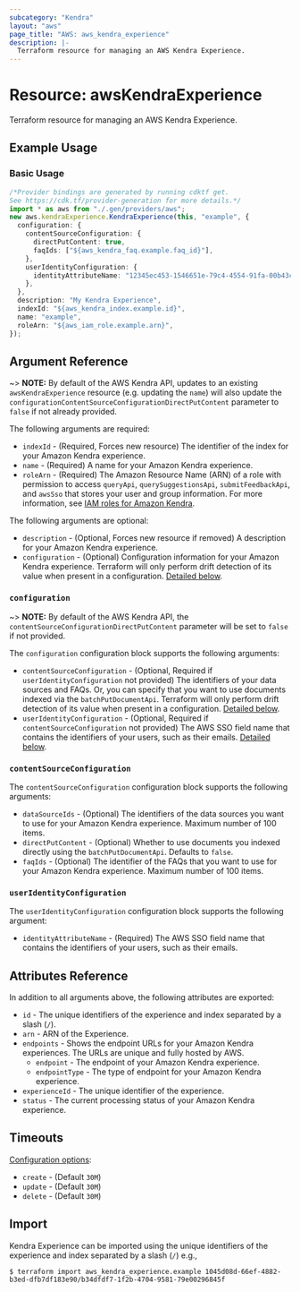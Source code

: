 ```yaml
---
subcategory: "Kendra"
layout: "aws"
page_title: "AWS: aws_kendra_experience"
description: |-
  Terraform resource for managing an AWS Kendra Experience.
---
```


# Resource: awsKendraExperience

Terraform resource for managing an AWS Kendra Experience.

## Example Usage

### Basic Usage

```typescript
/*Provider bindings are generated by running cdktf get.
See https://cdk.tf/provider-generation for more details.*/
import * as aws from "./.gen/providers/aws";
new aws.kendraExperience.KendraExperience(this, "example", {
  configuration: {
    contentSourceConfiguration: {
      directPutContent: true,
      faqIds: ["${aws_kendra_faq.example.faq_id}"],
    },
    userIdentityConfiguration: {
      identityAttributeName: "12345ec453-1546651e-79c4-4554-91fa-00b43ccfa245",
    },
  },
  description: "My Kendra Experience",
  indexId: "${aws_kendra_index.example.id}",
  name: "example",
  roleArn: "${aws_iam_role.example.arn}",
});

```

## Argument Reference

\~> **NOTE:** By default of the AWS Kendra API, updates to an existing `awsKendraExperience` resource (e.g. updating the `name`) will also update the `configurationContentSourceConfigurationDirectPutContent` parameter to `false` if not already provided.

The following arguments are required:

* `indexId` - (Required, Forces new resource) The identifier of the index for your Amazon Kendra experience.
* `name` - (Required) A name for your Amazon Kendra experience.
* `roleArn` - (Required) The Amazon Resource Name (ARN) of a role with permission to access `queryApi`, `querySuggestionsApi`, `submitFeedbackApi`, and `awsSso` that stores your user and group information. For more information, see [IAM roles for Amazon Kendra](https://docs.aws.amazon.com/kendra/latest/dg/iam-roles.html).

The following arguments are optional:

* `description` - (Optional, Forces new resource if removed) A description for your Amazon Kendra experience.
* `configuration` - (Optional) Configuration information for your Amazon Kendra experience. Terraform will only perform drift detection of its value when present in a configuration. [Detailed below](#configuration).

### `configuration`

\~> **NOTE:** By default of the AWS Kendra API, the `contentSourceConfigurationDirectPutContent` parameter will be set to `false` if not provided.

The `configuration` configuration block supports the following arguments:

* `contentSourceConfiguration` - (Optional, Required if `userIdentityConfiguration` not provided) The identifiers of your data sources and FAQs. Or, you can specify that you want to use documents indexed via the `batchPutDocumentApi`. Terraform will only perform drift detection of its value when present in a configuration. [Detailed below](#content_source_configuration).
* `userIdentityConfiguration` - (Optional, Required if `contentSourceConfiguration` not provided) The AWS SSO field name that contains the identifiers of your users, such as their emails. [Detailed below](#user_identity_configuration).

### `contentSourceConfiguration`

The `contentSourceConfiguration` configuration block supports the following arguments:

* `dataSourceIds` - (Optional) The identifiers of the data sources you want to use for your Amazon Kendra experience. Maximum number of 100 items.
* `directPutContent` - (Optional) Whether to use documents you indexed directly using the `batchPutDocumentApi`. Defaults to `false`.
* `faqIds` - (Optional) The identifier of the FAQs that you want to use for your Amazon Kendra experience. Maximum number of 100 items.

### `userIdentityConfiguration`

The `userIdentityConfiguration` configuration block supports the following argument:

* `identityAttributeName` - (Required) The AWS SSO field name that contains the identifiers of your users, such as their emails.

## Attributes Reference

In addition to all arguments above, the following attributes are exported:

* `id` - The unique identifiers of the experience and index separated by a slash (`/`).
* `arn` - ARN of the Experience.
* `endpoints` - Shows the endpoint URLs for your Amazon Kendra experiences. The URLs are unique and fully hosted by AWS.
  * `endpoint` - The endpoint of your Amazon Kendra experience.
  * `endpointType` - The type of endpoint for your Amazon Kendra experience.
* `experienceId` - The unique identifier of the experience.
* `status` - The current processing status of your Amazon Kendra experience.

## Timeouts

[Configuration options](https://developer.hashicorp.com/terraform/language/resources/syntax#operation-timeouts):

* `create` - (Default `30M`)
* `update` - (Default `30M`)
* `delete` - (Default `30M`)

## Import

Kendra Experience can be imported using the unique identifiers of the experience and index separated by a slash (`/`) e.g.,

```console
$ terraform import aws_kendra_experience.example 1045d08d-66ef-4882-b3ed-dfb7df183e90/b34dfdf7-1f2b-4704-9581-79e00296845f
```
